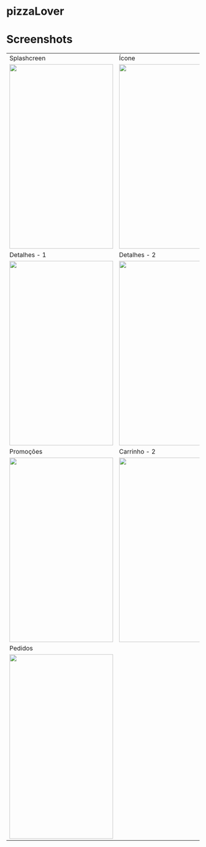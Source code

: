 # pizzaLover
 
# Screenshots


<table>
  <tr>
    <td>Splashcreen</td>
     <td>Ícone</td>
     <td>Menu</td>
  </tr>
  <tr>
    <td><img src="https://github.com/brunocostac/pizzariadelivery-IOS/blob/main/screenshots/Simulator%20Screen%20Shot%20-%20iPod%20touch%20(7th%20generation)%20-%202022-02-28%20at%2011.28.55.png?raw=true" width=270 height=480></td>
    <td><img src="https://github.com/brunocostac/pizzariadelivery-IOS/blob/main/screenshots/Simulator%20Screen%20Shot%20-%20iPod%20touch%20(7th%20generation)%20-%202022-02-28%20at%2011.28.12.png" width=270 height=480></td>
    <td><img src="https://github.com/brunocostac/pizzariadelivery-IOS/blob/main/screenshots/Simulator%20Screen%20Shot%20-%20iPod%20touch%20(7th%20generation)%20-%202022-02-28%20at%2010.29.11.png" width=270 height=480></td>
  </tr>
   <tr>
    <td>Detalhes - 1 </td>
     <td>Detalhes - 2 </td>
     <td>Carrinho</td>
  </tr>
  <tr>
    <td><img src="https://github.com/brunocostac/pizzariadelivery-IOS/blob/main/screenshots/Simulator%20Screen%20Shot%20-%20iPod%20touch%20(7th%20generation)%20-%202022-02-28%20at%2010.27.26.png" width=270 height=480></td>
    <td><img src="https://github.com/brunocostac/pizzariadelivery-IOS/blob/main/screenshots/Simulator%20Screen%20Shot%20-%20iPod%20touch%20(7th%20generation)%20-%202022-02-28%20at%2010.27.31.png" width=270 height=480></td>
    <td><img src="https://github.com/brunocostac/pizzariadelivery-IOS/blob/main/screenshots/Simulator%20Screen%20Shot%20-%20iPod%20touch%20(7th%20generation)%20-%202022-02-28%20at%2010.28.11.png" width=270 height=480></td>
  </tr>
  <tr>
    <td>Promoções</td>
     <td>Carrinho - 2</td>
     <td>Pagamentos</td>
  </tr>
  <tr>
    <td><img src="https://github.com/brunocostac/pizzariadelivery-IOS/blob/main/screenshots/Simulator%20Screen%20Shot%20-%20iPod%20touch%20(7th%20generation)%20-%202022-02-28%20at%2010.27.35.png" width=270 height=480></td>
    <td><img src="https://github.com/brunocostac/pizzariadelivery-IOS/blob/main/screenshots/Simulator%20Screen%20Shot%20-%20iPod%20touch%20(7th%20generation)%20-%202022-02-28%20at%2010.28.15.png" width=270 height=480></td>
    <td><img src="https://github.com/brunocostac/pizzariadelivery-IOS/blob/main/screenshots/Simulator%20Screen%20Shot%20-%20iPod%20touch%20(7th%20generation)%20-%202022-02-28%20at%2010.28.20.png" width=270 height=480></td>
  </tr>
 <tr>
   <td>Pedidos</td>
 </tr>
  <tr>
    <td><img src="https://github.com/brunocostac/pizzariadelivery-IOS/blob/main/screenshots/Simulator%20Screen%20Shot%20-%20iPod%20touch%20(7th%20generation)%20-%202022-02-28%20at%2010.28.35.png" width=270 height=480></td>
  </tr>
 </table>
